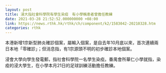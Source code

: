```yaml
---
layout: post
title: 浸大指社會科學院有學生染疫　有小學稱患者曾擔任教練
date: 2021-03-28 21:52:52.000000000 +08:00
link: https://news.rthk.hk/rthk/ch/component/k2/1583042-20210328.htm
categories: rthk
---
```


本港新增1宗新型肺炎確診個案，屬輸入個案，是自去年10月底以來，首次連續兩日本地「零確診」；但消息指，有1宗源頭不明的初步確診本地個案。

浸會大學向學生發電郵，指社會科學院一名學生染疫。番禺會所華仁小學就指，染疫的浸大學生，在小學本月21日的足球訓練活動擔任教練。
